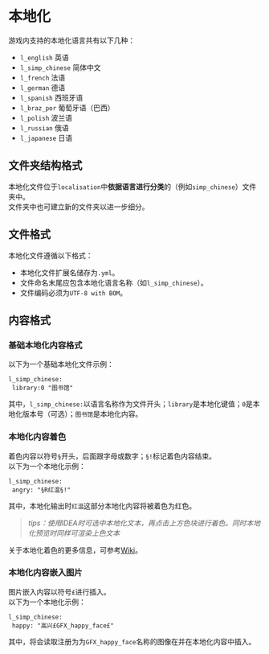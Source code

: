 # 本地化
游戏内支持的本地化语言共有以下几种：
- `l_english` 英语
- `l_simp_chinese` 简体中文
- `l_french` 法语
- `l_german` 德语
- `l_spanish` 西班牙语
- `l_braz_por` 葡萄牙语（巴西）
- `l_polish` 波兰语
- `l_russian` 俄语
- `l_japanese` 日语
## 文件夹结构格式
本地化文件位于`localisation`中**依据语言进行分类**的（例如`simp_chinese`）文件夹中。  
文件夹中也可建立新的文件夹以进一步细分。
## 文件格式
本地化文件遵循以下格式：
- 本地化文件扩展名储存为`.yml`。
- 文件命名末尾应包含本地化语言名称（如`l_simp_chinese`）。
- 文件编码必须为`UTF-8 with BOM`。
## 内容格式
### 基础本地化内容格式
以下为一个基础本地化文件示例：
```
l_simp_chinese:  
 library:0 "图书馆"
```
其中，`l_simp_chinese:`以语言名称作为文件开头；`library`是本地化键值；`0`是本地化版本号（可选）；`图书馆`是本地化内容。
### 本地化内容着色
着色内容以符号`§`开头，后面跟字母或数字；`§!`标记着色内容结束。  
以下为一个本地化示例：
```
l_simp_chinese:
 angry: "§R红温§!"
```
其中，本地化输出时`红温`这部分本地化内容将被着色为红色。
>*tips：使用IDEA时可选中本地化文本，再点击上方色块进行着色。同时本地化预览时同样可渲染上色文本*

关于本地化着色的更多信息，可参考[Wiki](https://hoi4.paradoxwikis.com/Localisation#Colouring_characters "点击跳转至页面")。
### 本地化内容嵌入图片
图片嵌入内容以符号`£`进行插入。  
以下为一个本地化示例：
```
l_simp_chinese:
 happy: "高兴£GFX_happy_face£"
```
其中，将会读取注册为为`GFX_happy_face`名称的图像在并在本地化内容中插入。